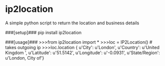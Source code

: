 ip2location
===========
A simple python script to return the location and business details

###[setup]###
    pip install ip2location

###[usage]###
    >>>from ip2location import *
    >>>loc = IP2Location() # takes outgoing ip
    >>>loc.location
        {   u'City': u'London',
        u'Country': u'United Kingdom  ',
        u'Latitude': u'51.5142',
        u'Longitude': u'-0.0931',
        u'State/Region': u'London, City of'}